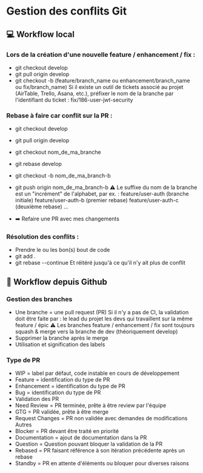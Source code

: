 # Gestion des conflits Git

## 💻  Workflow local
### Lors de la création d'une nouvelle feature / enhancement / fix :
- git checkout develop
- git pull origin develop
- git checkout -b (feature/branch_name ou enhancement/branch_name ou fix/branch_name)
Si il existe un outil de tickets associé au projet (AirTable, Trello, Asana, etc.), préfixer le nom de la branche par l'identifiant du ticket : fix/186-user-jwt-security
### Rebase à faire car conflit sur la PR :
- git checkout develop
- git pull origin develop
- git checkout nom_de_ma_branche
- git rebase develop

- git checkout -b nom_de_ma_branch-b
- git push origin nom_de_ma_branch-b
⚠️  Le suffixe du nom de la branche est un "incrément" de l'alphabet, par ex. :
feature/user-auth (branche initiale)
feature/user-auth-b (premier rebase)
feature/user-auth-c (deuxième rebase)
...
- ➡️  Refaire une PR avec mes changements
### Résolution des conflits :
- Prendre le ou les bon(s) bout de code
- git add .
- git rebase --continue
Et réitéré jusqu'à ce qu'il n'y ait plus de conflit

## 🐙  Workflow depuis Github
### Gestion des branches
- Une branche = une pull request (PR)
Si il n'y a pas de CI, la validation doit être faite par :
le lead du projet
les devs qui travaillent sur la même feature / épic
⚠️  Les branches feature / enhancement / fix sont toujours squash & merge vers la branche de dev (théoriquement develop)
- Supprimer la branche après le merge
- Utilisation et signification des labels
### Type de PR
- WIP = label par défaut, code instable en cours de développement
- Feature = identification du type de PR
- Enhancement = identification du type de PR
- Bug = identification du type de PR
- Validation des PR
- Need Review = PR terminée, prête à être review par l'équipe
- GTG = PR validée, prête à être merge
- Request Changes = PR non validée avec demandes de modifications
Autres
- Blocker = PR devant être traité en priorité
- Documentation = ajout de documentation dans la PR
- Question = Question pouvant bloquer la validation de la PR
- Rebased = PR faisant référence à son itération précédente après un rebase
- Standby = PR en attente d'éléments ou bloquer pour diverses raisons